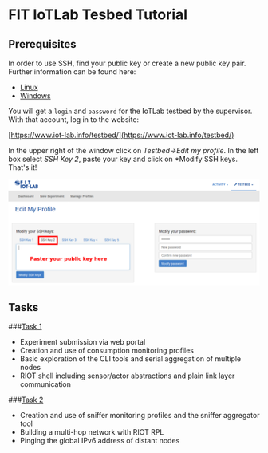 # FIT IoTLab Tesbed Tutorial

## Prerequisites
In order to use SSH, find your public key or create a new public key pair. Further information
can be found here:

- [Linux](https://www.maketecheasier.com/generate-public-private-ssh-key/)
- [Windows](https://www.codeenigma.com/host/faq/how-do-i-create-ssh-public-key-windows-pc)


You will get a `login` and `password` for the IoTLab testbed by the supervisor. With that account, log in to the website:

[https://www.iot-lab.info/testbed/](https://www.iot-lab.info/testbed/)

In the upper right of the window click on *Testbed->Edit my profile*. In the left box select *SSH Key 2*, paste your key and click on *Modify SSH keys. That's it!

![SSH key](figures/enter_pubkey.png)


## Tasks

###[Task 1](https://github.com/inetrg/FIT-IoT-Lab-Tutorial/tree/master/task1)
- Experiment submission via web portal
- Creation and use of consumption monitoring profiles
- Basic exploration of the CLI tools and serial aggregation of multiple nodes
- RIOT shell including sensor/actor abstractions and plain link layer communication


###[Task 2](https://github.com/inetrg/FIT-IoT-Lab-Tutorial/tree/master/task2)
- Creation and use of sniffer monitoring profiles and the sniffer aggregator tool
- Building a multi-hop network with RIOT RPL
- Pinging the global IPv6 address of distant nodes
